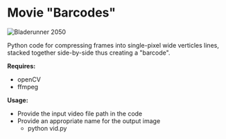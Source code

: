 # Movie "Barcodes"

![Bladerunner 2050](https://raw.githubusercontent.com/vibhuagrawal14/moviebarcodes/master/bladerunner.png)

Python code for compressing frames into single-pixel wide verticles lines, stacked together side-by-side thus creating a "barcode".

**Requires:**
* openCV
* ffmpeg

**Usage:**
* Provide the input video file path in the code
* Provide an appropriate name for the output image
  * python vid.py
